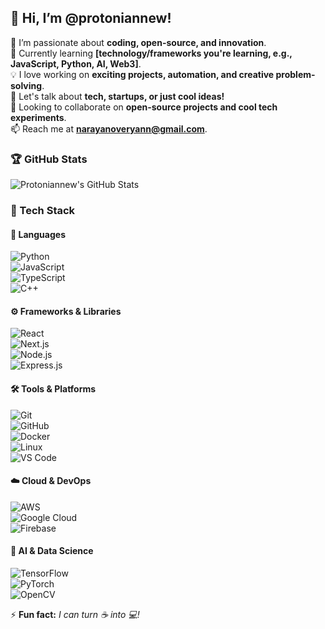 ## 👋 Hi, I’m @protoniannew!  

🔭 I’m passionate about **coding, open-source, and innovation**.  
🌱 Currently learning **[technology/frameworks you're learning, e.g., JavaScript, Python, AI, Web3]**.  
💡 I love working on **exciting projects, automation, and creative problem-solving**.  
💬 Let's talk about **tech, startups, or just cool ideas!**  
💞 Looking to collaborate on **open-source projects and cool tech experiments**.  
📫 Reach me at **narayanoveryann@gmail.com**.  

### 🏆 GitHub Stats  
![Protoniannew's GitHub Stats](https://github-readme-stats.vercel.app/api?username=protoniannew&show_icons=true&theme=radical)  

### 🚀 Tech Stack  

#### 📌 Languages  
![Python](https://img.shields.io/badge/Python-3776AB?style=for-the-badge&logo=python&logoColor=white)  
![JavaScript](https://img.shields.io/badge/JavaScript-F7DF1E?style=for-the-badge&logo=javascript&logoColor=black)  
![TypeScript](https://img.shields.io/badge/TypeScript-3178C6?style=for-the-badge&logo=typescript&logoColor=white)  
![C++](https://img.shields.io/badge/C++-00599C?style=for-the-badge&logo=cplusplus&logoColor=white)  

#### ⚙️ Frameworks & Libraries  
![React](https://img.shields.io/badge/React-20232A?style=for-the-badge&logo=react&logoColor=61DAFB)  
![Next.js](https://img.shields.io/badge/Next.js-000000?style=for-the-badge&logo=nextdotjs&logoColor=white)  
![Node.js](https://img.shields.io/badge/Node.js-339933?style=for-the-badge&logo=nodedotjs&logoColor=white)  
![Express.js](https://img.shields.io/badge/Express.js-000000?style=for-the-badge&logo=express&logoColor=white)  

#### 🛠 Tools & Platforms  
![Git](https://img.shields.io/badge/Git-F05032?style=for-the-badge&logo=git&logoColor=white)  
![GitHub](https://img.shields.io/badge/GitHub-181717?style=for-the-badge&logo=github&logoColor=white)  
![Docker](https://img.shields.io/badge/Docker-2496ED?style=for-the-badge&logo=docker&logoColor=white)  
![Linux](https://img.shields.io/badge/Linux-FCC624?style=for-the-badge&logo=linux&logoColor=black)  
![VS Code](https://img.shields.io/badge/VS%20Code-007ACC?style=for-the-badge&logo=visualstudiocode&logoColor=white)  

#### ☁️ Cloud & DevOps  
![AWS](https://img.shields.io/badge/AWS-232F3E?style=for-the-badge&logo=amazonaws&logoColor=white)  
![Google Cloud](https://img.shields.io/badge/Google%20Cloud-4285F4?style=for-the-badge&logo=googlecloud&logoColor=white)  
![Firebase](https://img.shields.io/badge/Firebase-FFCA28?style=for-the-badge&logo=firebase&logoColor=black)  

#### 🧠 AI & Data Science  
![TensorFlow](https://img.shields.io/badge/TensorFlow-FF6F00?style=for-the-badge&logo=tensorflow&logoColor=white)  
![PyTorch](https://img.shields.io/badge/PyTorch-EE4C2C?style=for-the-badge&logo=pytorch&logoColor=white)  
![OpenCV](https://img.shields.io/badge/OpenCV-5C3EE8?style=for-the-badge&logo=opencv&logoColor=white)  

⚡ **Fun fact:** *I can turn ☕ into 💻!*  
<!---
protoniannew/protoniannew is a ✨ special ✨ repository because its `README.md` (this file) appears on your GitHub profile.
You can click the Preview link to take a look at your changes.
--->
